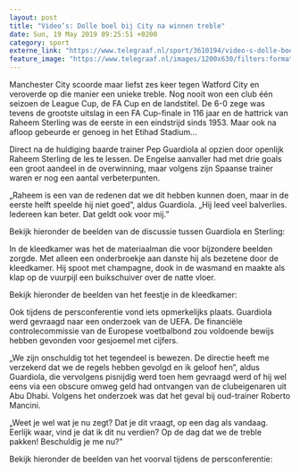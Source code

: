 ```yaml
---
layout: post
title: "Video’s: Dolle boel bij City na winnen treble"
date: Sun, 19 May 2019 09:25:51 +0200
category: sport
externe_link: "https://www.telegraaf.nl/sport/3610194/video-s-dolle-boel-bij-city-na-winnen-treble"
feature_image: "https://www.telegraaf.nl/images/1200x630/filters:format(jpeg):quality(80)/cdn-kiosk-api.telegraaf.nl/548c2f9c-7a07-11e9-adbc-02d1dbdc35d1.jpg"
---
```


<p class="intro">Manchester City scoorde maar liefst zes keer tegen Watford City en veroverde op die manier een unieke treble. Nog nooit won een club één seizoen de League Cup, de FA Cup en de landstitel. De 6-0 zege was tevens de grootste uitslag in een FA Cup-finale in 116 jaar en de hattrick van Raheem Sterling was de eerste in een eindstrijd sinds 1953. Maar ook na afloop gebeurde er genoeg in het Etihad Stadium...</p> <p>Direct na de huldiging baarde trainer Pep Guardiola al opzien door openlijk Raheem Sterling de les te lessen. De Engelse aanvaller had met drie goals een groot aandeel in de overwinning, maar volgens zijn Spaanse trainer waren er nog een aantal verbeterpunten.</p><p>„Raheem is een van de redenen dat we dit hebben kunnen doen, maar in de eerste helft speelde hij niet goed”, aldus Guardiola. „Hij leed veel balverlies. Iedereen kan beter. Dat geldt ook voor mij.”</p><p>Bekijk hieronder de beelden van de discussie tussen Guardiola en Sterling:</p><p>In de kleedkamer was het de materiaalman die voor bijzondere beelden zorgde. Met alleen een onderbroekje aan danste hij als bezetene door de kleedkamer. Hij spoot met champagne, dook in de wasmand en maakte als klap op de vuurpijl een buikschuiver over de natte vloer.</p><p>Bekijk hieronder de beelden van het feestje in de kleedkamer:</p><p>Ook tijdens de persconferentie vond iets opmerkelijks plaats. Guardiola werd gevraagd naar een onderzoek van de UEFA. De financiële controlecommissie van de Europese voetbalbond zou voldoende bewijs hebben gevonden voor gesjoemel met cijfers.</p><p>„We zijn onschuldig tot het tegendeel is bewezen. De directie heeft me verzekerd dat we de regels hebben gevolgd en ik geloof hen”, aldus Guardiola, die vervolgens pisnijdig werd toen hem gevraagd werd of hij wel eens via een obscure omweg geld had ontvangen van de clubeigenaren uit Abu Dhabi. Volgens het onderzoek was dat het geval bij oud-trainer Roberto Mancini.</p><p>„Weet je wel wat je nu zegt? Dat je dit vraagt, op een dag als vandaag. Eerlijk waar, vind je dat ik dit nu verdien? Op de dag dat we de treble pakken! Beschuldig je me nu?”</p><p>Bekijk hieronder de beelden van het voorval tijdens de persconferentie:</p>

